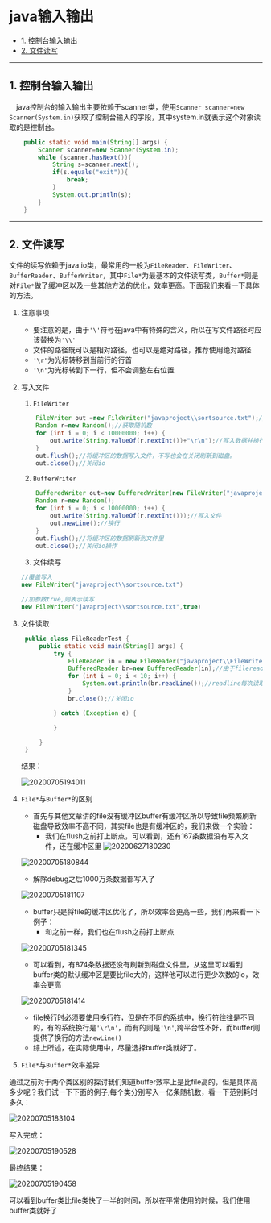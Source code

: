 # java输入输出

<!-- TOC -->

- [1. 控制台输入输出](#1-控制台输入输出)
- [2. 文件读写](#2-文件读写)

<!-- /TOC -->

---
## 1. 控制台输入输出
&emsp;java控制台的输入输出主要依赖于scanner类，使用`Scanner scanner=new Scanner(System.in)`获取了控制台输入的字段，其中system.in就表示这个对象读取的是控制台。

```java
    public static void main(String[] args) {
        Scanner scanner=new Scanner(System.in);
        while (scanner.hasNext()){
            String s=scanner.next();
            if(s.equals("exit")){
                break;
            }
            System.out.println(s);
        }
    }
```
---
## 2. 文件读写

文件的读写依赖于java.io类，最常用的一般为`FileReader`、`FileWriter`、`BufferReader`、`BufferWriter`，其中`File*`为最基本的文件读写类，`Buffer*`则是对`File*`做了缓冲区以及一些其他方法的优化，效率更高。下面我们来看一下具体的方法。

1. 注意事项
   - 要注意的是，由于`'\'`符号在java中有特殊的含义，所以在写文件路径时应该替换为`'\\'`
   - 文件的路径既可以是相对路径，也可以是绝对路径，推荐使用绝对路径
   - `'\r'`为光标转移到当前行的行首
   - `'\n'`为光标转到下一行，但不会调整左右位置


2. 写入文件
   1. `FileWriter`

    ```java
        FileWriter out =new FileWriter("javaproject\\sortsource.txt");//初始化，指定要写入的文件
        Random r=new Random();//获取随机数
        for (int i = 0; i < 10000000; i++) {
            out.write(String.valueOf(r.nextInt())+"\r\n");//写入数据并换行
        }
        out.flush();//将缓冲区的数据写入文件，不写也会在关闭刷新到磁盘。
        out.close();//关闭io
    ```

    2. `BufferWriter`

    ```java
        BufferedWriter out=new BufferedWriter(new FileWriter("javaproject\\sortsource.txt"));//初始化，指定写入文件，这里需要filewriter类型
        Random r=new Random();
        for (int i = 0; i < 10000000; i++) {
            out.write(String.valueOf(r.nextInt()));//写入文件
            out.newLine();//换行
        }
        out.flush();//将缓冲区的数据刷新到文件里
        out.close();//关闭io操作
    ```
    3. 文件续写

    ```java
    //覆盖写入
    new FileWriter("javaproject\\sortsource.txt")

    //加参数true,则表示续写
    new FileWriter("javaproject\\sortsource.txt",true)
    ```

3. 文件读取
   ```java
    public class FileReaderTest {
        public static void main(String[] args) {
            try {
                FileReader in = new FileReader("javaproject\\FileWriter.txt");//建立filereader对象，指定要读取的文件
                BufferedReader br=new BufferedReader(in);//由于filereader没有方法可以用来读取数据，我们用bufferedreader来读取
                for (int i = 0; i < 10; i++) {
                    System.out.println(br.readLine());//readline每次读取一行数据
                }
                br.close();//关闭io

            } catch (Exception e) {

            }

        }
    }
   ```
    结果：
    
    ![20200705194011](https://cdn.jsdelivr.net/gh/leiyu1997/Blogs@master/Resources/pictures/20200705194011.png)

4. `File*`与`Buffer*`的区别
    - 首先与其他文章讲的file没有缓冲区buffer有缓冲区所以导致file频繁刷新磁盘导致效率不高不同，其实file也是有缓冲区的，我们来做一个实验：
      - 我们在flush之前打上断点，可以看到，还有167条数据没有写入文件，还在缓冲区里
    ![20200627180230](https://cdn.jsdelivr.net/gh/leiyu1997/Blogs@master/Resources/pictures/Snipaste_2020-07-05_18-06-01.png)

    ![20200705180844](https://cdn.jsdelivr.net/gh/leiyu1997/Blogs@master/Resources/pictures/20200705180844.png)
    
      - 解除debug之后1000万条数据都写入了

    ![20200705181107](https://cdn.jsdelivr.net/gh/leiyu1997/Blogs@master/Resources/pictures/20200705181107.png)

    - buffer只是将file的缓冲区优化了，所以效率会更高一些，我们再来看一下例子：
      - 和之前一样，我们也在flush之前打上断点

    ![20200705181345](https://cdn.jsdelivr.net/gh/leiyu1997/Blogs@master/Resources/pictures/20200705181345.png)

      - 可以看到，有874条数据还没有刷新到磁盘文件里，从这里可以看到buffer类的默认缓冲区是要比file大的，这样他可以进行更少次数的io，效率会更高

    ![20200705181414](https://cdn.jsdelivr.net/gh/leiyu1997/Blogs@master/Resources/pictures/20200705181414.png)
    
    - file换行时必须要使用换行符，但是在不同的系统中，换行符往往是不同的，有的系统换行是`'\r\n'`，而有的则是`'\n'`,跨平台性不好，而buffer则提供了换行的方法`newLine()`
    - 综上所述，在实际使用中，尽量选择buffer类就好了。 

5. `File*`与`Buffer*`效率差异

通过之前对于两个类区别的探讨我们知道buffer效率上是比file高的，但是具体高多少呢？我们试一下下面的例子,每个类分别写入一亿条随机数，看一下范别耗时多久：

![20200705183104](https://cdn.jsdelivr.net/gh/leiyu1997/Blogs@master/Resources/pictures/20200705183104.png)

写入完成：

![20200705190528](https://cdn.jsdelivr.net/gh/leiyu1997/Blogs@master/Resources/pictures/20200705190528.png)

最终结果：

![20200705190458](https://cdn.jsdelivr.net/gh/leiyu1997/Blogs@master/Resources/pictures/20200705190458.png)

可以看到buffer类比file类快了一半的时间，所以在平常使用的时候，我们使用buffer类就好了
